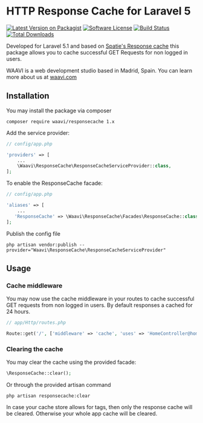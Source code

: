 # HTTP Response Cache for Laravel 5

[![Latest Version on Packagist](https://img.shields.io/packagist/v/waavi/responsecache.svg?style=flat-square)](https://packagist.org/packages/waavi/responsecache)
[![Software License](https://img.shields.io/badge/license-MIT-brightgreen.svg?style=flat-square)](LICENSE.md)
[![Build Status](https://img.shields.io/travis/Waavi/responsecache/master.svg?style=flat-square)](https://travis-ci.org/Waavi/responsecache)
[![Total Downloads](https://img.shields.io/packagist/dt/waavi/responsecache.svg?style=flat-square)](https://packagist.org/packages/waavi/responsecache)

Developed for Laravel 5.1 and based on [Spatie's Response cache](https://github.com/spatie/laravel-responsecache) this package allows you to cache successful GET Requests for non logged in users.

WAAVI is a web development studio based in Madrid, Spain. You can learn more about us at [waavi.com](http://waavi.com)

## Installation

You may install the package via composer

    composer require waavi/responsecache 1.x

Add the service provider:

```php
// config/app.php

'providers' => [
    ...
    \Waavi\ResponseCache\ResponseCacheServiceProvider::class,
];
```

To enable the ResponseCache facade:

```php
// config/app.php

'aliases' => [
    ...
   'ResponseCache' => \Waavi\ResponseCache\Facades\ResponseCache::class,
];
```

Publish the config file

    php artisan vendor:publish --provider="Waavi\ResponseCache\ResponseCacheServiceProvider"

## Usage

### Cache middleware

You may now use the cache middleware in your routes to cache successful GET requests from non logged in users. By default responses a cached for 24 hours.

```php
// app/Http/routes.php

Route::get('/', ['middleware' => 'cache', 'uses' => 'HomeController@home']);
```

### Clearing the cache

You may clear the cache using the provided facade:

```php
\ResponseCache::clear();
```

Or through the provided artisan command

    php artisan responsecache:clear

In case your cache store allows for tags, then only the response cache will be cleared. Otherwise your whole app cache will be cleared.